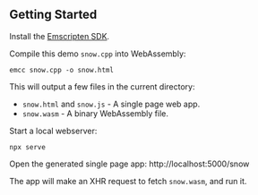 ## Getting Started

Install the [Emscripten SDK](https://emscripten.org/docs/getting_started/downloads.html).

Compile this demo `snow.cpp` into WebAssembly:

```
emcc snow.cpp -o snow.html
```

This will output a few files in the current directory:
- `snow.html` and `snow.js` - A single page web app.
- `snow.wasm` - A binary WebAssembly file.

Start a local webserver:
```
npx serve
```

Open the generated single page app: http://localhost:5000/snow

The app will make an XHR request to fetch `snow.wasm`, and run it.

